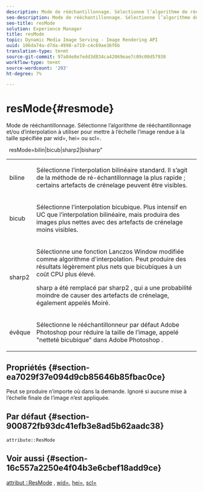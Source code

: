 ```yaml
---
description: Mode de rééchantillonnage. Sélectionne l’algorithme de rééchantillonnage et/ou d’interpolation à utiliser pour mettre à l’échelle l’image rendue à la taille spécifiée par wid=, hei= ou scl=.
seo-description: Mode de rééchantillonnage. Sélectionne l’algorithme de rééchantillonnage et/ou d’interpolation à utiliser pour mettre à l’échelle l’image rendue à la taille spécifiée par wid=, hei= ou scl=.
seo-title: resMode
solution: Experience Manager
title: resMode
topic: Dynamic Media Image Serving - Image Rendering API
uuid: 106da74a-d7da-4998-a719-c4c69ae36f6b
translation-type: tm+mt
source-git-commit: 97a84e8e7edd3d834ca42069eae7c09c00d57938
workflow-type: tm+mt
source-wordcount: '203'
ht-degree: 7%

---
```



# resMode{#resmode}

Mode de rééchantillonnage. Sélectionne l’algorithme de rééchantillonnage et/ou d’interpolation à utiliser pour mettre à l’échelle l’image rendue à la taille spécifiée par wid=, hei= ou scl=.

` `resMode=bilin|bicub|sharp2|bisharp&quot;

<table id="table_AF954C101B30473FAFE9930C7B694305"> 
 <tbody> 
  <tr> 
   <td colname="col1"> <p> <span class="+ topic/ph pr-d/codeph codeph"> biline  </span> </p> </td> 
   <td colname="col2"> <p>Sélectionne l’interpolation bilinéaire standard. Il s’agit de la méthode de ré-échantillonnage la plus rapide ; certains artefacts de crénelage peuvent être visibles. </p> </td> 
  </tr> 
  <tr> 
   <td colname="col1"> <p> <span class="+ topic/ph pr-d/codeph codeph"> bicub  </span> </p> </td> 
   <td colname="col2"> <p>Sélectionne l’interpolation bicubique. Plus intensif en UC que l’interpolation bilinéaire, mais produira des images plus nettes avec des artefacts de crénelage moins visibles. </p> </td> 
  </tr> 
  <tr> 
   <td colname="col1"> <p> <span class="+ topic/ph pr-d/codeph codeph"> sharp2  </span> </p> </td> 
   <td colname="col2"> <p>Sélectionne une fonction Lanczos Window modifiée comme algorithme d'interpolation. Peut produire des résultats légèrement plus nets que bicubiques à un coût CPU plus élevé. </p> <p> <span class="codeph"> sharp  </span> a été remplacé par  <span class="codeph"> sharp2  </span>, qui a une probabilité moindre de causer des artefacts de crénelage, également appelés Moiré. </p> </td> 
  </tr> 
  <tr> 
   <td colname="col1"> <p> <span class="codeph"> évêque  </span> </p> </td> 
   <td colname="col2"> <p>Sélectionne le rééchantillonneur par défaut <span class="keyword"> Adobe Photoshop </span> pour réduire la taille de l’image, appelé "netteté bicubique" dans <span class="keyword"> Adobe Photoshop </span>. </p> </td> 
  </tr> 
 </tbody> 
</table>

## Propriétés {#section-ea7029f37e094d9cb85646b85fbac0ce}

Peut se produire n’importe où dans la demande. Ignoré si aucune mise à l’échelle finale de l’image n’est appliquée.

## Par défaut {#section-900872fb93dc41efb3e8ad5b62aadc38}

`attribute::ResMode`

## Voir aussi {#section-16c557a2250e4f04b3e6cbef18add9ce}

[attribut ::ResMode](../../../../../ir-api/material-cat/image-rendering-api-ref/c-ir-material-catalog/c-ir-attributes-reference/r-ir-cat-resmode.md#reference-fdca7eb6d5104fdeae9d6ac42251db82) ,  [wid=](../../../../../ir-api/http-protocol/image-rendering-api-ref/c-ir-http-protocol-ref/c-ir-http-protocol-command-reference/r-ir-wid.md#reference-b7e691b0624941168c94b2749ae233ec),  [hei=](../../../../../ir-api/http-protocol/image-rendering-api-ref/c-ir-http-protocol-ref/c-ir-http-protocol-command-reference/r-ir-hei.md#reference-1c08f60365a94417a39867c09cac5478),  [scl=](../../../../../ir-api/http-protocol/image-rendering-api-ref/c-ir-http-protocol-ref/c-ir-http-protocol-command-reference/r-ir-scl.md#reference-b14b51a6cbe34f0bba42880540592f29)
